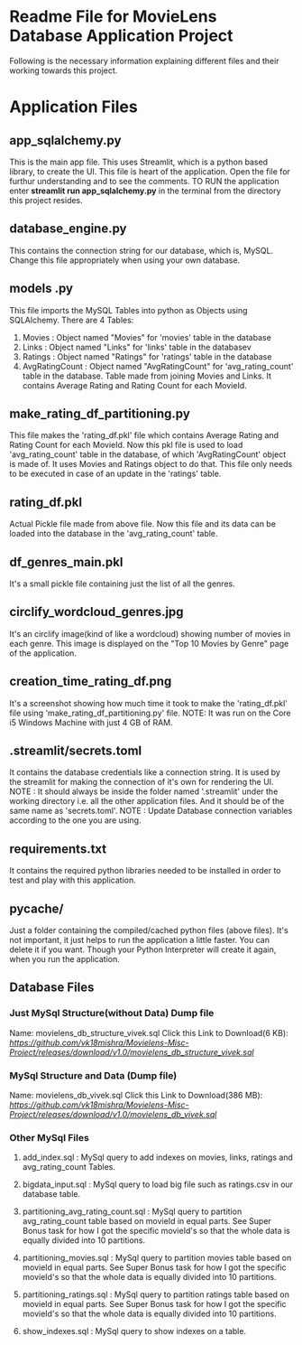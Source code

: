 # Readme File for MovieLens Database Application Project

Following is the necessary information explaining different files and their working towards this project.


# Application Files

##  app_sqlalchemy.py

This is the main app file. This uses Streamlit, which is a python based library, to create the UI. This file is heart of the application. Open the file for furthur understanding and to see the comments.
TO RUN the application enter **streamlit run app_sqlalchemy.py** in the terminal from the directory this project resides.

## database_engine.py

This contains the connection string for our database, which is, MySQL.
Change this file appropriately when using your own database. 

## models .py

This file imports the MySQL Tables into python as Objects using SQLAlchemy.
There are 4 Tables:
1. Movies : Object named "Movies" for 'movies' table in the database
2. Links : Object named "Links" for 'links' table in the databasev
3. Ratings : Object named "Ratings" for 'ratings' table in the database
4. AvgRatingCount : Object named "AvgRatingCount" for 'avg_rating_count' table in the database. Table made from joining Movies and Links. It contains Average Rating and Rating Count for each MovieId. 

## make_rating_df_partitioning.py

This file makes the 'rating_df.pkl' file which contains Average Rating and Rating Count for each MovieId. Now this pkl file is used to load 'avg_rating_count' table in the database, of which 'AvgRatingCount' object is made of. It uses Movies and Ratings object to do that.
This file only needs to be executed in case of an update in the 'ratings' table.

## rating_df.pkl

Actual Pickle file made from above file. Now this file and its data can be loaded into the database in the 'avg_rating_count' table.

## df_genres_main.pkl

It's a small pickle file containing just the list of all the genres.

##  circlify_wordcloud_genres.jpg

It's an circlify image(kind of like a wordcloud) showing number of movies in each genre. This image is displayed on the "Top 10 Movies by Genre" page of the application.

##  creation_time_rating_df.png

It's a screenshot showing how much time it took to make the 'rating_df.pkl' file using 'make_rating_df_partitioning.py' file.
NOTE: It was run on the Core i5 Windows Machine with just 4 GB of RAM.

##  .streamlit/secrets.toml

It contains the database credentials like a connection string. It is used by the streamlit for making the connection of it's own for rendering the UI.
NOTE : It should always be inside the folder named '.streamlit' under the working directory i.e. all the other application files. And it should be of the same name as 'secrets.toml'.
NOTE : Update Database connection variables according to the one you are using.

##  requirements.txt

It contains the required python libraries needed to be installed in order to test and play with this application.

##  __pycache__/

Just a folder containing the compiled/cached python files (above files). It's not important, it just helps to run the application a little faster. You can delete it if you want. Though your Python Interpreter will create it again, when you run the application.

## Database Files

###  Just MySql Structure(without Data) Dump file

Name: movielens_db_structure_vivek.sql
Click this Link to Download(6 KB): *https://github.com/vk18mishra/Movielens-Misc-Project/releases/download/v1.0/movielens_db_structure_vivek.sql*

###  MySql Structure and Data (Dump file)

Name: movielens_db_vivek.sql
Click this Link to Download(386 MB): *https://github.com/vk18mishra/Movielens-Misc-Project/releases/download/v1.0/movielens_db_vivek.sql*

###  Other MySql Files

1. add_index.sql : MySql query to add indexes on movies, links, ratings and avg_rating_count Tables.

2. bigdata_input.sql : MySql query to load big file such as ratings.csv in our database table.

3. partitioning_avg_rating_count.sql : MySql query to partition avg_rating_count table based on movieId in equal parts. See Super Bonus task for how I got the specific movieId's so that the whole data is equally divided into 10 partitions.

4. partitioning_movies.sql : MySql query to partition movies table based on movieId in equal parts. See Super Bonus task for how I got the specific movieId's so that the whole data is equally divided into 10 partitions.

5. partitioning_ratings.sql : MySql query to partition ratings table based on movieId in equal parts. See Super Bonus task for how I got the specific movieId's so that the whole data is equally divided into 10 partitions.

6. show_indexes.sql : MySql query to show indexes on a table.
    
    
